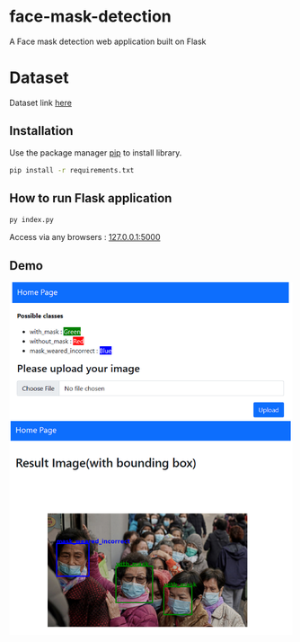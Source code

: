 # face-mask-detection

A Face mask detection web application built on Flask

# Dataset

Dataset link [here](https://www.kaggle.com/datasets/andrewmvd/face-mask-detection)
 
## Installation
Use the package manager [pip](https://pip.pypa.io/en/stable/) to install library.

```bash
pip install -r requirements.txt
```

## How to run Flask application
```bash
py index.py
```

Access via any browsers : [127.0.0.1:5000](127.0.0.1:5000)

## Demo
![demo1](demo1.PNG)
![demo2](demo2.PNG)